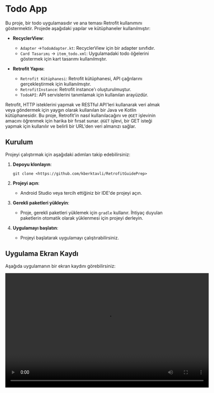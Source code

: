 # Todo App

Bu proje, bir todo uygulamasıdır ve ana teması Retrofit kullanımını göstermektir. Projede aşağıdaki yapılar ve kütüphaneler kullanılmıştır:

- **RecyclerView**:
    - `Adapter` ->`TodoAdapter.kt`: RecyclerView için bir adapter sınıfıdır.
    - `Card Tasarımı` -> `item_todo.xml`: Uygulamadaki todo öğelerini göstermek için kart tasarımı kullanılmıştır.
    
- **Retrofit Yapısı**:
    - `Retrofit Kütüphanesi`: Retrofit kütüphanesi, API çağrılarını gerçekleştirmek için kullanılmıştır.
    - `RetrofitInstance`: Retrofit instance'ı oluşturulmuştur.
    - `TodoAPI`: API servislerini tanımlamak için kullanılan arayüzdür.
 
<p>Retrofit, HTTP isteklerini yapmak ve RESTful API'leri kullanarak veri almak veya göndermek için yaygın olarak kullanılan bir Java ve Kotlin kütüphanesidir.
  Bu proje, Retrofit'in nasıl kullanılacağını ve <code>@GET</code> işlevinin amacını öğrenmek için harika bir fırsat sunar.
  <code>@GET</code> işlevi, bir GET isteği yapmak için kullanılır ve belirli bir URL'den veri almanızı sağlar.</p>

## Kurulum

Projeyi çalıştırmak için aşağıdaki adımları takip edebilirsiniz:

1. **Depoyu klonlayın**: 

    ```shell
    git clone <https://github.com/kberktavli/RetrofitGuidePrep>
    ```

2. **Projeyi açın**:

    - Android Studio veya tercih ettiğiniz bir IDE'de projeyi açın.

3. **Gerekli paketleri yükleyin**:

    - Proje, gerekli paketleri yüklemek için `gradle` kullanır. İhtiyaç duyulan paketlerin otomatik olarak yüklenmesi için projeyi derleyin.

4. **Uygulamayı başlatın**:

    - Projeyi başlatarak uygulamayı çalıştırabilirsiniz.

## Uygulama Ekran Kaydı

Aşağıda uygulamanın bir ekran kaydını görebilirsiniz:

<video width="640" height="360" controls>
  <source src="screen-record.mp4" type="video/mp4">
</video>
